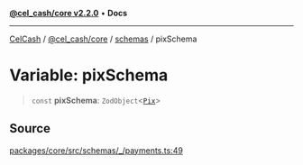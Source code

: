 [**@cel_cash/core v2.2.0**](../../README.md) • **Docs**

***

[CelCash](../../../../packages.md) / [@cel\_cash/core](../../README.md) / [schemas](../README.md) / pixSchema

# Variable: pixSchema

> `const` **pixSchema**: `ZodObject`\<[`Pix`](../../types/type-aliases/Pix.md)\>

## Source

[packages/core/src/schemas/\_/payments.ts:49](https://github.com/Pyxlab/celcash/blob/9e2eeefc75067a4b86d18d5bb144eb4446f097c2/packages/core/src/schemas/_/payments.ts#L49)
